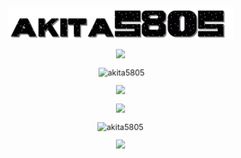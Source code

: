 
<p align="center"> <img src="https://raw.githubusercontent.com/akita5805/akita5805/main/images/akitanobg.gif" />
<p align="center"> <img src="https://i.imgur.com/91NGpEy.png" />
<p align="center">&nbsp;<img src="https://github-readme-stats.vercel.app/api?username=akita5805&show_icons=true&theme=cobalt&hide_border=true&locale=en" alt="akita5805" /></p>
<p align="center"> <img src="https://i.imgur.com/zfO0TUJ.png"/>

<p align="center"> <img src="https://i.imgur.com/CjWRd03.png"/>

</p align="center">


<p align="center"> <img src="https://komarev.com/ghpvc/?username=akita5805&label=views&color=01090e&style=plastic" alt="akita5805" /> </p>
<p align="center"> <img src="https://i.imgur.com/DJF86Se.png" /> </p>

